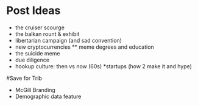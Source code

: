 # Post Ideas

* the cruiser scourge
* the balkan rount & exhibit
* libertarian campaign (and sad convention)
* new cryptocurrencies
** meme degrees and education
* the suicide meme
* due diligence
* hookup culture: then vs now (60s)
*startups (how 2 make it and hype)

#Save for Trib
* McGill Branding
* Demographic data feature
